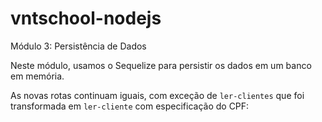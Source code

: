 # vntschool-nodejs
Módulo 3: Persistência de Dados

Neste módulo, usamos o Sequelize para persistir os dados em um banco em memória.

As novas rotas continuam iguais, com exceção de `ler-clientes` que foi transformada em `ler-cliente` com especificação do CPF:

```curl -X 127.0.0.1:3000/ler-cliente/{cpf}'
```